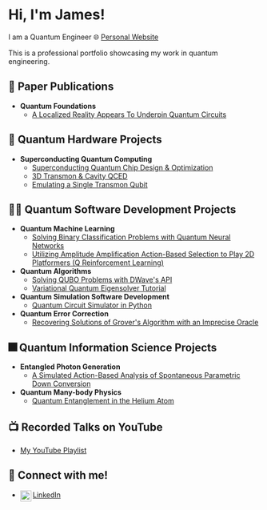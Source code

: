 # Hi, I'm James!  
I am a Quantum Engineer
🌐 [Personal Website](https://jamessaslow.github.io/home.html)

This is a professional portfolio showcasing my work in quantum engineering.

## 📰 Paper Publications
- **Quantum Foundations**
  - [A Localized Reality Appears To Underpin Quantum Circuits](https://arxiv.org/abs/2412.05456)

## 🐛 Quantum Hardware Projects
- **Superconducting Quantum Computing**
  - [Superconducting Quantum Chip Design & Optimization](#)
  - [3D Transmon & Cavity QCED](#)
  - [Emulating a Single Transmon Qubit](https://github.com/jamessaslow/transmon-qubit-simulator)

## 👨‍💻 Quantum Software Development Projects
- **Quantum Machine Learning**
  - [Solving Binary Classification Problems with Quantum Neural Networks](https://github.com/jamessaslow/quantum-neural-networks-binary-classification/tree/main?tab=readme-ov-file)
  - [Utilizing Amplitude Amplification Action-Based Selection to Play 2D Platformers (Q Reinforcement Learning)](https://github.com/jamessaslow/Quantum-Dino/tree/main)
- **Quantum Algorithms**
  - [Solving QUBO Problems with DWave's API](https://github.com/jamessaslow/dwave-leap-qubos/tree/main)
  - [Variational Quantum Eigensolver Tutorial](https://github.com/jamessaslow/VQE-Tutorial-H2)
- **Quantum Simulation Software Development**
  - [Quantum Circuit Simulator in Python](https://github.com/jamessaslow/quantum-circuit-simulator)
- **Quantum Error Correction**
  - [Recovering Solutions of Grover's Algorithm with an Imprecise Oracle](https://github.com/jamessaslow/grovers-imprecise-oracle)

## 🎆 Quantum Information Science Projects
- **Entangled Photon Generation**
  - [A Simulated Action-Based Analysis of Spontaneous Parametric Down Conversion](https://github.com/jamessaslow/3WM-and-spontaneous-parametric-down-conversion/tree/main)
- **Quantum Many-body Physics**
  - [Quantum Entanglement in the Helium Atom](https://github.com/jamessaslow/quantum-helium)

## 📺 Recorded Talks on YouTube
- [My YouTube Playlist](https://www.youtube.com/watch?v=y8XOKPKYZvw&list=PLlTM2LUMMTGrnFzYMk5mpvfbSER_krg7l)

## 📱 Connect with me!
- [<img align="left" alt="JamesSaslow | LinkedIn" width="22px" src="https://cdn.jsdelivr.net/npm/simple-icons@v3/icons/linkedin.svg" /> LinkedIn](https://www.linkedin.com/in/james-saslow-147138161/?trk=public-profile-join-page)
